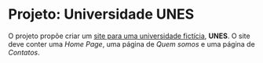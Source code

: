 # Projeto: Universidade UNES
O projeto propõe criar um <a href="https://ricardo-fo.github.io/projetos/UNES/index.html">site para uma universidade fictícia</a>, <strong>UNES</strong>. O site deve conter uma <em>Home Page</em>, uma página de <em>Quem somos</em> e uma página de <em>Contatos</em>.
